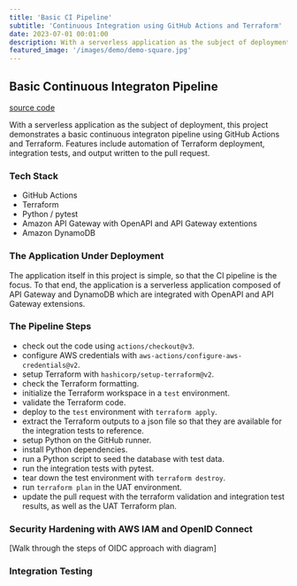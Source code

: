 ```yaml
---
title: 'Basic CI Pipeline'
subtitle: 'Continuous Integration using GitHub Actions and Terraform'
date: 2023-07-01 00:01:00
description: With a serverless application as the subject of deployment, this project demonstrates a basic continuous integraton pipeline using GitHub Actions and Terraform. Features include automation of Terraform deployment, integration tests, and output written to the pull request.
featured_image: '/images/demo/demo-square.jpg'
---
```



## Basic Continuous Integraton Pipeline

[source code](https://github.com/lukewyman/dynamodb-to-opensearch)

With a serverless application as the subject of deployment, this project demonstrates a basic continuous integraton pipeline using GitHub Actions and Terraform. Features include automation of Terraform deployment, integration tests, and output written to the pull request.

### Tech Stack
- GitHub Actions
- Terraform
- Python / pytest
- Amazon API Gateway with OpenAPI and API Gateway extentions
- Amazon DynamoDB

### The Application Under Deployment

The application itself in this project is simple, so that the CI pipeline is the focus. To that end, the application is a serverless application composed of API Gateway and DynamoDB which are integrated with OpenAPI and API Gateway extensions. 

### The Pipeline Steps

- check out the code using `actions/checkout@v3`.
- configure AWS credentials with `aws-actions/configure-aws-credentials@v2`.
- setup Terraform with `hashicorp/setup-terraform@v2`.
- check the Terraform formatting.
- initialize the Terraform workspace in a `test` environment.
- validate the Terraform code.
- deploy to the `test` environment with `terraform apply`.
- extract the Terraform outputs to a json file so that they are available for the integration tests to reference.
- setup Python on the GitHub runner.
- install Python dependencies.
- run a Python script to seed the database with test data.
- run the integration tests with pytest.
- tear down the test environment with `terraform destroy`.
- run `terraform plan` in the UAT environment.
- update the pull request with the terraform validation and integration test results, as well as the UAT Terraform plan.

### Security Hardening with AWS IAM and OpenID Connect

[Walk through the steps of OIDC approach with diagram]

### Integration Testing

